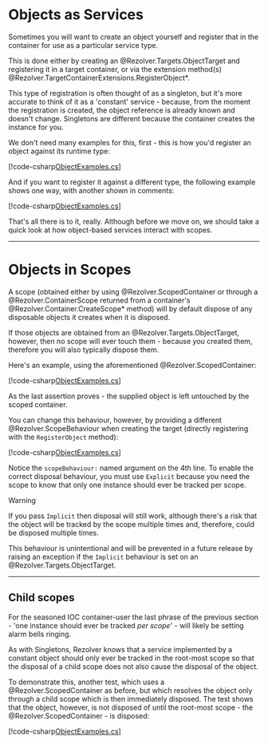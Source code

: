 ﻿# Objects as Services

Sometimes you will want to create an object yourself and register that in the container for use as
a particular service type.

This is done either by creating an @Rezolver.Targets.ObjectTarget and registering it in a target 
container, or via the extension method(s) @Rezolver.TargetContainerExtensions.RegisterObject*.

This type of registration is often thought of as a singleton, but it's more accurate to think of
it as a 'constant' service - because, from the moment the registration is created, the object reference
is already known and doesn't change.  Singletons are different because the container
creates the instance for you.

We don't need many examples for this, first - this is how you'd register an object against its 
runtime type:

[!code-csharp[ObjectExamples.cs](../../../../test/Rezolver.Tests.Examples/ObjectExamples.cs#example1)]

And if you want to register it against a different type, the following example shows one way, with 
another shown in comments:

[!code-csharp[ObjectExamples.cs](../../../../test/Rezolver.Tests.Examples/ObjectExamples.cs#example2)]

That's all there is to it, really.  Although before we move on, we should take a quick look at how 
object-based services interact with scopes.

* * *

# Objects in Scopes

A scope (obtained either by using @Rezolver.ScopedContainer or through a @Rezolver.ContainerScope returned from a container's 
@Rezolver.Container.CreateScope* method) will by default dispose of any disposable objects it creates when it is disposed.

If those objects are obtained from an @Rezolver.Targets.ObjectTarget, however, then no scope will ever touch them - because *you* created them,
therefore you will also typically dispose them.

Here's an example, using the aforementioned @Rezolver.ScopedContainer:

[!code-csharp[ObjectExamples.cs](../../../../test/Rezolver.Tests.Examples/ObjectExamples.cs#example10)]

As the last assertion proves - the supplied object is left untouched by the scoped container.

You can change this behaviour, however, by providing a different @Rezolver.ScopeBehaviour when creating the target (directly registering with 
the `RegisterObject` method):

[!code-csharp[ObjectExamples.cs](../../../../test/Rezolver.Tests.Examples/ObjectExamples.cs#example11)]

Notice the `scopeBehaviour:` named argument on the 4th line.  To enable the correct disposal behaviour, you must use `Explicit`
because you need the scope to know that only one instance should ever be tracked per scope.

> [!WARNING]
> If you pass `Implicit` then disposal will still work, although there's a risk that the object will be tracked by the scope multiple times
> and, therefore, could be disposed multiple times.
> 
> This behaviour is unintentional and will be prevented in a future release by raising an exception if the `Implicit` 
> behaviour is set on an @Rezolver.Targets.ObjectTarget.

* * *

## Child scopes

For the seasoned IOC container-user the last phrase of the previous section - 'one instance should ever be tracked *per scope*' - will likely be 
setting alarm bells ringing.

As with Singletons, Rezolver knows that a service implemented by a constant object should only ever be tracked in the root-most scope so that the 
disposal of a child scope does not also cause the disposal of the object.

To demonstrate this, another test, which uses a @Rezolver.ScopedContainer as before, but which resolves the object only through a child scope which
is then immediately disposed.  The test shows that the object, however, is not disposed of until the root-most scope - the @Rezolver.ScopedContainer -
is disposed:

[!code-csharp[ObjectExamples.cs](../../../../test/Rezolver.Tests.Examples/ObjectExamples.cs#example11)]